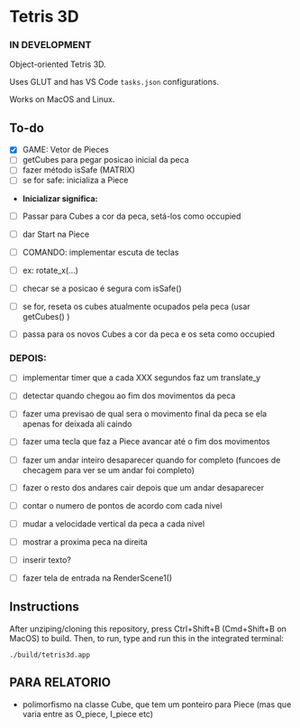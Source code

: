 # Tetris 3D
### IN DEVELOPMENT

Object-oriented Tetris 3D.

Uses GLUT and has VS Code `tasks.json` configurations.

Works on MacOS and Linux.

## To-do

* [X] GAME: Vetor de Pieces
* [ ] getCubes para pegar posicao inicial da peca
* [ ] fazer método isSafe (MATRIX)
* [ ] se for safe: inicializa a Piece
* **Inicializar significa:**
* [ ] Passar para Cubes a cor da peca, setá-los como occupied
* [ ] dar Start na Piece

* [ ] COMANDO: implementar escuta de teclas
* [ ] ex: rotate_x(...)
* [ ] checar se a posicao é segura com isSafe()
* [ ] se for, reseta os cubes atualmente ocupados pela peca (usar getCubes() )
* [ ] passa para os novos Cubes a cor da peca e os seta como occupied

### DEPOIS:
* [ ] implementar timer que a cada XXX segundos faz um translate_y
* [ ] detectar quando chegou ao fim dos movimentos da peca
* [ ] fazer uma previsao de qual sera o movimento final da peca se ela apenas for deixada ali caindo
* [ ] fazer uma tecla que faz a Piece avancar até o fim dos movimentos
* [ ] fazer um andar inteiro desaparecer quando for completo (funcoes de checagem para ver se um andar foi completo)
* [ ] fazer o resto dos andares cair depois que um andar desaparecer
* [ ] contar o numero de pontos de acordo com cada nivel
* [ ] mudar a velocidade vertical da peca a cada nivel
* [ ] mostrar a proxima peca na direita 
* [ ] inserir texto?
* [ ] fazer tela de entrada na RenderScene1()


## Instructions

After unziping/cloning this repository, press Ctrl+Shift+B (Cmd+Shift+B on MacOS) to build.
Then, to run, type and run this in the integrated terminal:

```
./build/tetris3d.app
```


## PARA RELATORIO

- polimorfismo na classe Cube, que tem um ponteiro para Piece (mas que varia entre as O_piece, I_piece etc)
